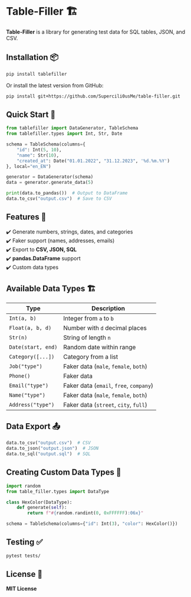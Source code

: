 # Table-Filler 🏗️  

**Table-Filler** is a library for generating test data for SQL tables, JSON, and CSV. 

## Installation 📦  
```sh
pip install tablefiller
```
Or install the latest version from GitHub:
```sh
pip install git+https://github.com/Supercili0usMe/table-filler.git
```

## Quick Start 🚀  
```python
from tablefiller import DataGenerator, TableSchema
from tablefiller.types import Int, Str, Date

schema = TableSchema(columns={
    "id": Int(5, 10),
    "name": Str(10),
    "created_at": Date("01.01.2022", "31.12.2023", '%d.%m.%Y')
}, local="en_EN")

generator = DataGenerator(schema)
data = generator.generate_data(5)

print(data.to_pandas())  # Output to DataFrame
data.to_csv("output.csv")  # Save to CSV
```

## Features 🎯  
✔️ Generate numbers, strings, dates, and categories  
✔️ Faker support (names, addresses, emails)  
✔️ Export to **CSV, JSON, SQL**  
✔️ **pandas.DataFrame** support  
✔️ Сustom data types  

## Available Data Types 🏗️  
| Type               | Description                             |
| ------------------ | --------------------------------------- |
| `Int(a, b)`        | Integer from `a` to `b`                 |
| `Float(a, b, d)`   | Number with `d` decimal places          |
| `Str(n)`           | String of length `n`                    |
| `Date(start, end)` | Random date within range                |
| `Category([...])`  | Category from a list                    |
| `Job("type")`      | Faker data (`male`, `female`, `both`)   |
| `Phone()`          | Faker data                              |
| `Email("type")`    | Faker data (`email`, `free`, `company`) |
| `Name("type")`     | Faker data (`male`, `female`, `both`)   |
| `Address("type")`  | Faker data (`street`, `city`, `full`)   |

## Data Export 📤  
```python
data.to_csv("output.csv")  # CSV
data.to_json("output.json")  # JSON
data.to_sql("output.sql")  # SQL
```

## Creating Custom Data Types 🔧  
```python
import random
from table_filler.types import DataType

class HexColor(DataType):
    def generate(self):
        return f"#{random.randint(0, 0xFFFFFF):06x}"

schema = TableSchema(columns={"id": Int(3), "color": HexColor()})
```

## Testing ✅  
```sh
pytest tests/
```

## License 📜  
**MIT License**